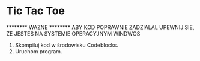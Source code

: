 # Tic Tac Toe

 ******** WAZNE ********
 ABY KOD POPRAWNIE ZADZIALAL UPEWNIJ SIE, ZE JESTES NA SYSTEMIE OPERACYJNYM WINDWOS

1. Skompiluj kod w środowisku Codeblocks.
2. Uruchom program.
